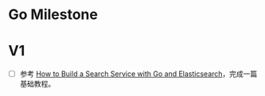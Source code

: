 # Go Milestone

# V1

- [ ] 参考 [How to Build a Search Service with Go and Elasticsearch](https://outcrawl.com/go-elastic-search-service/)，完成一篇基础教程。
